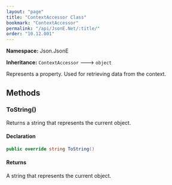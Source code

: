 ```yaml
---
layout: "page"
title: "ContextAccessor Class"
bookmark: "ContextAccessor"
permalink: "/api/JsonE.Net/:title/"
order: "10.12.001"
---
```

**Namespace:** Json.JsonE

**Inheritance:**
`ContextAccessor`
 🡒 
`object`

Represents a property.  Used for retrieving data from the context.

## Methods

### ToString()

Returns a string that represents the current object.

#### Declaration

```c#
public override string ToString()
```


#### Returns

A string that represents the current object.

